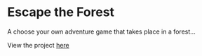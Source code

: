 # Escape the Forest
A choose your own adventure game that takes place in a forest...

View the project <a href="https://jennifertran.github.io/MiniProjects/1-EscapeTheForest/index.html" target="_blank">here</a>
